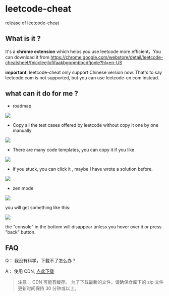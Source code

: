 # leetcode-cheat
release of leetcode-cheat

## What is it ?

It's a **chrome extension** which helps you use leetcode more efficient。You can download it from https://chrome.google.com/webstore/detail/leetcode-cheatsheet/fniccleejlofifaakbgppmbbcdfjonle?hl=en-US

**important**: leetcode-cheat only support Chinese version now. That's to say leetcode.com is not supported, but you can use leetcode-cn.com instead. 

## what can it do for me ?

- roadmap

![](https://tva1.sinaimg.cn/large/0081Kckwly1glpqbuba55j30w00u0tgr.jpg)

- Copy all the test cases offered by leetcode without copy it one by one manually

![](https://tva1.sinaimg.cn/large/0081Kckwly1glmfz7knmtj32060f0mye.jpg)

- There are many code templates, you can copy it if you like

![](https://tva1.sinaimg.cn/large/0081Kckwly1glmg0xokafj31980osn0f.jpg)

- if you stuck, you can click it , maybe I have wrote a solution before. 

![](https://tva1.sinaimg.cn/large/0081Kckwly1glmg2fc054j31980osq4g.jpg)

- zen mode

![](https://tva1.sinaimg.cn/large/0081Kckwly1glmg5pa61gj31jk0u0qgg.jpg)

you will get something like this:

![](https://tva1.sinaimg.cn/large/0081Kckwly1glmg6srs4kj31h50u0dml.jpg)

the "console" in the bottom will disappear unless you hover over it or press "back" button.

## FAQ

Q： 我没有科学，下载不了怎么办？

A： 使用 CDN, [点此下载](https://cdn.jsdelivr.net/gh/azl397985856/leetcode-cheat@master/leetcode-cheat.crx)

> 注意： CDN 可能有缓存。 为了下载最新的文件，请确保仓库下的 zip 文件更新时间保持 30 分钟或以上。
